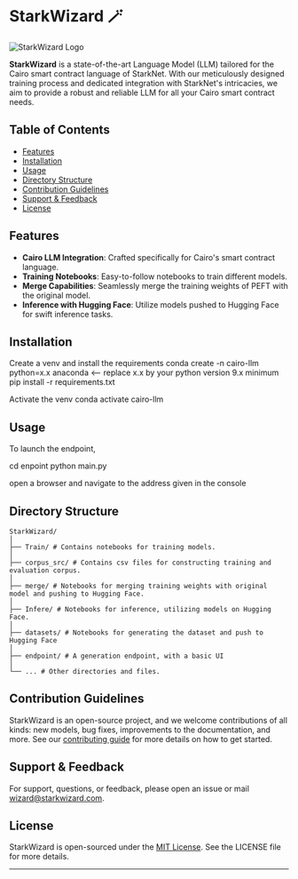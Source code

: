# StarkWizard 🪄

![StarkWizard Logo](path_to_logo/StarkWizard_logo.png)

**StarkWizard** is a state-of-the-art Language Model (LLM) tailored for the Cairo smart contract language of StarkNet. With our meticulously designed training process and dedicated integration with StarkNet's intricacies, we aim to provide a robust and reliable LLM for all your Cairo smart contract needs.

## Table of Contents
- [Features](#features)
- [Installation](#installation)
- [Usage](#usage)
- [Directory Structure](#directory-structure)
- [Contribution Guidelines](#contribution-guidelines)
- [Support & Feedback](#support--feedback)
- [License](#license)

## Features
- **Cairo LLM Integration**: Crafted specifically for Cairo's smart contract language.
- **Training Notebooks**: Easy-to-follow notebooks to train different models.
- **Merge Capabilities**: Seamlessly merge the training weights of PEFT with the original model.
- **Inference with Hugging Face**: Utilize models pushed to Hugging Face for swift inference tasks.

## Installation
Create a venv and install the requirements
conda create -n cairo-llm python=x.x anaconda <-- replace x.x by your python version 9.x minimum
pip install -r requirements.txt

Activate the venv
conda activate cairo-llm

## Usage
To launch the endpoint, 

cd enpoint
python main.py

open a browser and navigate to the address given in the console

## Directory Structure
```
StarkWizard/
│
├── Train/ # Contains notebooks for training models.
│
├── corpus_src/ # Contains csv files for constructing training and evaluation corpus.
│
├── merge/ # Notebooks for merging training weights with original model and pushing to Hugging Face.
│
├── Infere/ # Notebooks for inference, utilizing models on Hugging Face.
│
├── datasets/ # Notebooks for generating the dataset and push to Hugging Face
│
├── endpoint/ # A generation endpoint, with a basic UI
│
└── ... # Other directories and files.
```
## Contribution Guidelines
StarkWizard is an open-source project, and we welcome contributions of all kinds: new models, bug fixes, improvements to the documentation, and more. See our [contributing guide](CONTRIBUTING.md) for more details on how to get started.

## Support & Feedback
For support, questions, or feedback, please open an issue or mail wizard@starkwizard.com.

## License
StarkWizard is open-sourced under the [MIT License](LICENSE). See the LICENSE file for more details.

---

